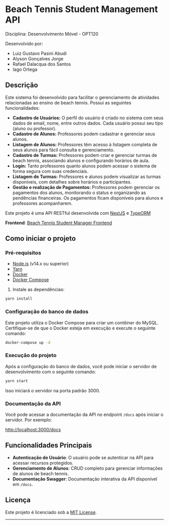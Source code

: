 # Beach Tennis Student Management API

Disciplina: Desenvolvimento Móvel - OPT120

Desenvolvido por:
- Luiz Gustavo Pasini Abudi
- Alyson Gonçalves Jorge
- Rafael Dalacqua dos Santos
- Iago Ortega

## Descrição

Este sistema foi desenvolvido para facilitar o gerenciamento de atividades relacionadas ao ensino de beach tennis. Possui as seguintes funcionalidades:

- **Cadastro de Usuários:** O perfil do usuário é criado no sistema com seus dados de email, nome, entre outros dados. Cada usuário possui seu tipo (aluno ou professor).
- **Cadastro de Alunos:** Professores podem cadastrar e gerenciar seus alunos.
- **Listagem de Alunos:** Professores têm acesso à listagem completa de seus alunos para fácil consulta e gerenciamento.
- **Cadastro de Turmas:** Professores podem criar e gerenciar turmas de beach tennis, associando alunos e configurando horários de aula.
- **Login:** Tanto professores quanto alunos podem acessar o sistema de forma segura com suas credenciais.
- **Listagem de Turmas:** Professores e alunos podem visualizar as turmas disponíveis, com detalhes sobre horários e participantes.
- **Gestão e realização de Pagamentos:** Professores podem gerenciar os pagamentos dos alunos, monitorando o status e organizando as pendências financeiras. Os pagamentos ficam disponíveis para alunos e professores acompanharem.

Este projeto é uma API RESTful desenvolvida com [NestJS](https://nestjs.com/) e [TypeORM](https://typeorm.io/) 

**Frontend**: [Beach Tennis Student Manager Frontend](https://github.com/LuizAbudi/beach-tennis-student-manager-frontend)

## Como iniciar o projeto

### Pré-requisitos

- [Node.js](https://nodejs.org/) (v14.x ou superior)
- [Yarn](https://yarnpkg.com/)
- [Docker](https://www.docker.com/)
- [Docker Compose](https://docs.docker.com/compose/)

1. Instale as dependências:

```bash
yarn install
```

### Configuração do banco de dados

Este projeto utiliza o Docker Compose para criar um contêiner do MySQL. Certifique-se de que o Docker esteja em execução e execute o seguinte comando:

```bash
docker-compose up -d
```

### Execução do projeto

Após a configuração do banco de dados, você pode iniciar o servidor de desenvolvimento com o seguinte comando:

```bash
yarn start
```

Isso iniciará o servidor na porta padrão 3000.

### Documentação da API

Você pode acessar a documentação da API no endpoint `/docs` após iniciar o servidor. Por exemplo:

[http://localhost:3000/docs](http://localhost:3000/docs)

## Funcionalidades Principais

- **Autenticação de Usuário**: O usuário pode se autenticar na API para acessar recursos protegidos.
- **Gerenciamento de Alunos**: CRUD completo para gerenciar informações de alunos de beach tennis.
- **Documentação Swagger**: Documentação interativa da API disponível em `/docs`.

## Licença

Este projeto é licenciado sob a [MIT License](LICENSE).

---
